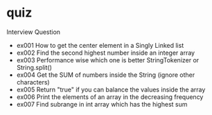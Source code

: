 quiz
====

Interview Question

* ex001 How to get the center element in a Singly Linked list
* ex002 Find the second highest number inside an integer array
* ex003 Performance wise which one is better StringTokenizer or String.split()
* ex004 Get the SUM of numbers inside the String (ignore other characters)
* ex005 Return "true" if you can balance the values inside the array
* ex006 Print the elements of an array in the decreasing frequency
* ex007 Find subrange in int array which has the highest sum

